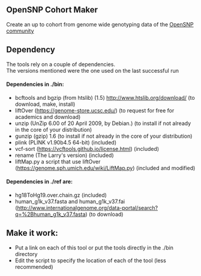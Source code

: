 ## OpenSNP Cohort Maker
Create an up to cohort from genome wide genotyping data of the [OpenSNP community](www.opensnp.org)

## Dependency
The tools rely on a couple of dependencies.  
The versions mentioned were the one used on the last successful run

#### Dependencies in ./bin: 
* bcftools and bgzip (from htslib) (1.5) http://www.htslib.org/download/ (to download, make, install)
* liftOver (https://genome-store.ucsc.edu/) (to request for free for academics and download)
* unzip (UnZip 6.00 of 20 April 2009, by Debian.) (to install if not already in the core of your distribution)
* gunzip (gzip) 1.6 (to install if not already in the core of your distribution)
* plink (PLINK v1.90b4.5 64-bit) (included)
* vcf-sort (https://vcftools.github.io/license.html) (included)
* rename (The Larry's version) (included)
* liftMap.py a script that use liftOver (https://genome.sph.umich.edu/wiki/LiftMap.py) (included and modified)

#### Dependencies in ./ref are:
* hg18ToHg19.over.chain.gz  (included)
* human_g1k_v37.fasta and human_g1k_v37.fai  (http://www.internationalgenome.org/data-portal/search?q=%2Bhuman_g1k_v37.fasta) (to download)

## Make it work:
* Put a link on each of this tool or put the tools directly in the ./bin directory
* Edit the script to specify the location of each of the tool (less recommended)
